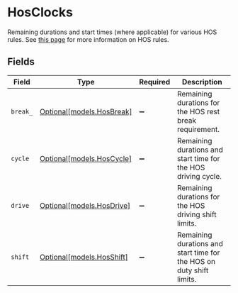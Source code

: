 # HosClocks

Remaining durations and start times (where applicable) for various HOS rules. See [this page](https://www.samsara.com/fleet/eld-compliance/hours-of-service) for more information on HOS rules.


## Fields

| Field                                                                | Type                                                                 | Required                                                             | Description                                                          |
| -------------------------------------------------------------------- | -------------------------------------------------------------------- | -------------------------------------------------------------------- | -------------------------------------------------------------------- |
| `break_`                                                             | [Optional[models.HosBreak]](../models/hosbreak.md)                   | :heavy_minus_sign:                                                   | Remaining durations for the HOS rest break requirement.              |
| `cycle`                                                              | [Optional[models.HosCycle]](../models/hoscycle.md)                   | :heavy_minus_sign:                                                   | Remaining durations and start time for the HOS driving cycle.        |
| `drive`                                                              | [Optional[models.HosDrive]](../models/hosdrive.md)                   | :heavy_minus_sign:                                                   | Remaining durations for the HOS driving shift limits.                |
| `shift`                                                              | [Optional[models.HosShift]](../models/hosshift.md)                   | :heavy_minus_sign:                                                   | Remaining durations and start time for the HOS on duty shift limits. |